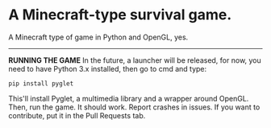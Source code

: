 # A Minecraft-type survival game.

A Minecraft type of game in Python and OpenGL, yes.

_______________
**RUNNING THE GAME**
In the future, a launcher will be released, for now, you need to have Python 3.x installed, then go to cmd and type:
```
pip install pyglet
```
This'll install Pyglet, a multimedia library and a wrapper around OpenGL.
Then, run the game. It should work. 
Report crashes in issues.
If you want to contribute, put it in the Pull Requests tab.
